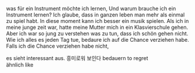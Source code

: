 was für ein Instrument möchte ich lernen, Und warum brauche ich ein Instrument lernen? Ich glaube, dass in ganzen leben man mehr als einmal zu spiel habt. In diese moment kann ich besser ein musik spielen. Als ich in meine junge zeit war, hatte meine Mutter mich in ein Klasvierschule gehen. Aber ich war so jung zu verstehen was zu tun, dass ich schön gehen nicht.
Wie ich alles es jeden Tag tue, bedaure ich auf die Chance verziehen habe. Falls ich die Chance verziehen habe nicht, 


es sieht interessant aus.               흥미로워 보인다
bedauern                                to regret    
ähnlich                                 like